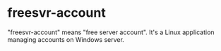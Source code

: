 # freesvr-account
"freesvr-account" means "free server account". It's a Linux application managing accounts on Windows server.
